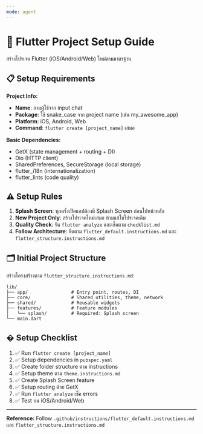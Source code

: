 ```yaml
---
mode: agent
---
```


# 🚀 Flutter Project Setup Guide

สร้างโปรเจค Flutter (iOS/Android/Web) ใหม่ตามมาตรฐาน

## 📋 Setup Requirements

**Project Info:**
- **Name**: ถามผู้ใช้จาก input chat
- **Package**: ใช้ snake_case จาก project name (เช่น my_awesome_app)
- **Platform**: iOS, Android, Web
- **Command**: `flutter create [project_name]` เสมอ

**Basic Dependencies:**
- GetX (state management + routing + DI)
- Dio (HTTP client)
- SharedPreferences, SecureStorage (local storage)
- flutter_i18n (internationalization)
- flutter_lints (code quality)

## ⚠️ Setup Rules

1. **Splash Screen**: ทุกครั้งเปิดแอปต้องมี Splash Screen ก่อนไปหน้าหลัก
2. **New Project Only**: สร้างโปรเจคใหม่เสมอ ห้ามแก้ไขโปรเจคเดิม
3. **Quality Check**: รัน `flutter analyze` และเช็คตาม `checklist.md`
4. **Follow Architecture**: ยึดตาม `flutter_default.instructions.md` และ `flutter_structure.instructions.md`

## 🗂️ Initial Project Structure

สร้างโครงสร้างตาม `flutter_structure.instructions.md`:

```
lib/
├── app/                # Entry point, routes, DI
├── core/               # Shared utilities, theme, network
├── shared/             # Reusable widgets
├── features/           # Feature modules
│   └── splash/         # Required: Splash screen
└── main.dart
```

## � Setup Checklist

1. ✅ Run `flutter create [project_name]`
2. ✅ Setup dependencies in `pubspec.yaml`
3. ✅ Create folder structure ตาม instructions
4. ✅ Setup theme ตาม `theme.instructions.md`
5. ✅ Create Splash Screen feature
6. ✅ Setup routing ด้วย GetX
7. ✅ Run `flutter analyze` เช็ค errors
8. ✅ Test บน iOS/Android/Web

---

**Reference:** Follow `.github/instructions/flutter_default.instructions.md` และ `flutter_structure.instructions.md`
